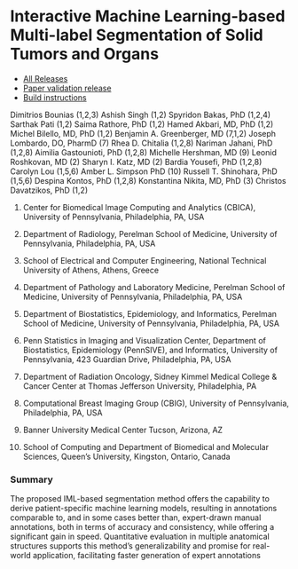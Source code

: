 # Interactive Machine Learning-based Multi-label Segmentation of Solid Tumors and Organs

- [All Releases](https://github.com/CBICA/InteractiveSegmentation/releases)
- [Paper validation release](https://github.com/CBICA/InteractiveSegmentation/releases/tag/1.0)
- [Build instructions](docs/BUILD_INSTRUCTIONS.md)

Dimitrios Bounias (1,2,3)
Ashish Singh (1,2)
Spyridon Bakas, PhD (1,2,4)
Sarthak Pati (1,2)
Saima Rathore, PhD (1,2)
Hamed Akbari, MD, PhD (1,2)
Michel Bilello, MD, PhD (1,2)
Benjamin A. Greenberger, MD (7,1,2)
Joseph Lombardo, DO, PharmD (7)
Rhea D. Chitalia (1,2,8)
Nariman Jahani, PhD (1,2,8)
Aimilia Gastounioti, PhD (1,2,8)
Michelle Hershman, MD (9)
Leonid Roshkovan, MD (2)
Sharyn I. Katz, MD (2)
Bardia Yousefi, PhD (1,2,8)
Carolyn Lou (1,5,6)
Amber L. Simpson PhD (10)
Russell T. Shinohara, PhD (1,5,6)
Despina Kontos, PhD (1,2,8)
Konstantina Nikita, MD, PhD (3)
Christos Davatzikos, PhD (1,2)

1. Center for Biomedical Image Computing and Analytics (CBICA), University of Pennsylvania, Philadelphia, PA, USA

2. Department of Radiology, Perelman School of Medicine, University of Pennsylvania, Philadelphia, PA, USA

3. School of Electrical and Computer Engineering, National Technical University of Athens, Athens, Greece

4. Department of Pathology and Laboratory Medicine, Perelman School of Medicine, University of Pennsylvania, Philadelphia, PA, USA

5. Department of Biostatistics, Epidemiology, and Informatics, Perelman School of Medicine, University of Pennsylvania, Philadelphia, PA, USA

6. Penn Statistics in Imaging and Visualization Center, Department of Biostatistics, Epidemiology (PennSIVE), and Informatics, University of Pennsylvania, 423 Guardian Drive, Philadelphia, PA, USA

7. Department of Radiation Oncology, Sidney Kimmel Medical College & Cancer Center at Thomas Jefferson University, Philadelphia, PA

8. Computational Breast Imaging Group (CBIG), University of Pennsylvania, Philadelphia, PA, USA

9. Banner University Medical Center Tucson, Arizona, AZ

10. School of Computing and Department of Biomedical and Molecular Sciences, Queen’s University, Kingston, Ontario, Canada

### Summary

The proposed IML-based segmentation method offers the capability to derive patient-specific machine learning models, resulting in annotations comparable to, and in some cases better than, expert-drawn manual annotations, both in terms of accuracy and consistency, while offering a significant gain in speed. Quantitative evaluation in multiple anatomical structures supports this method’s generalizability and promise for real-world application, facilitating faster generation of expert annotations
